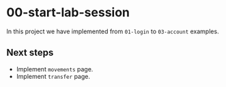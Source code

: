# 00-start-lab-session

In this project we have implemented from `01-login` to `03-account` examples.

## Next steps

- Implement `movements` page.
- Implement `transfer` page.
